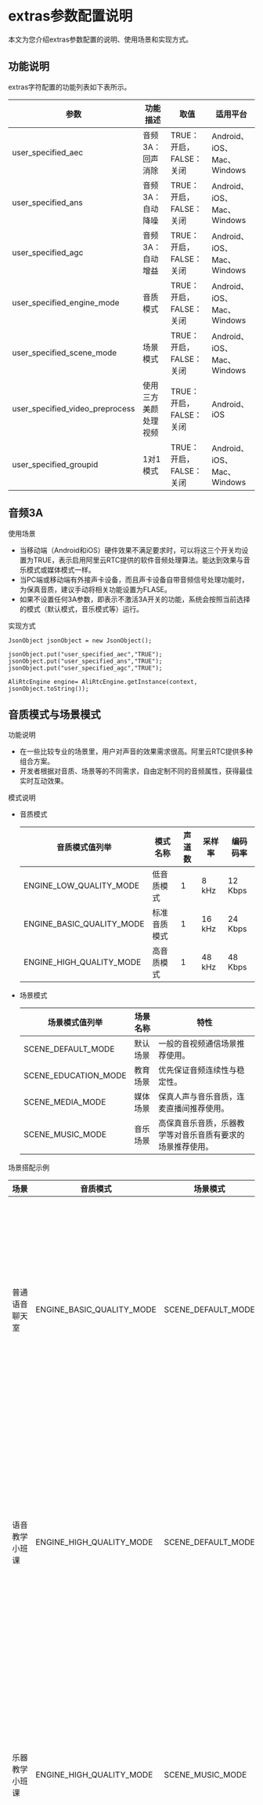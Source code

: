 # extras参数配置说明

本文为您介绍extras参数配置的说明、使用场景和实现方式。

## 功能说明

extras字符配置的功能列表如下表所示。

|参数|功能描述|取值|适用平台|
|--|----|--|----|
|user\_specified\_aec|音频3A：回声消除|TRUE：开启，FALSE：关闭|Android、iOS、Mac、Windows|
|user\_specified\_ans|音频3A：自动降噪|TRUE：开启，FALSE：关闭|Android、iOS、Mac、Windows|
|user\_specified\_agc|音频3A：自动增益|TRUE：开启，FALSE：关闭|Android、iOS、Mac、Windows|
|user\_specified\_engine\_mode|音质模式|TRUE：开启，FALSE：关闭|Android、iOS、Mac、Windows|
|user\_specified\_scene\_mode|场景模式|TRUE：开启，FALSE：关闭|Android、iOS、Mac、Windows|
|user\_specified\_video\_preprocess|使用三方美颜处理视频|TRUE：开启，FALSE：关闭|Android、iOS|
|user\_specified\_groupid|1对1模式|TRUE：开启，FALSE：关闭|Android、iOS、Mac、Windows|

## 音频3A

使用场景

-   当移动端（Android和iOS）硬件效果不满足要求时，可以将这三个开关均设置为TRUE，表示启用阿里云RTC提供的软件音频处理算法。能达到效果与音乐模式或媒体模式一样。
-   当PC端或移动端有外接声卡设备，而且声卡设备自带音频信号处理功能时，为保真音质，建议手动将相关功能设置为FLASE。
-   如果不设置任何3A参数，即表示不激活3A开关的功能，系统会按照当前选择的模式（默认模式，音乐模式等）运行。

实现方式

```
JsonObject jsonObject = new JsonObject();

jsonObject.put("user_specified_aec","TRUE");
jsonObject.put("user_specified_ans","TRUE");
jsonObject.put("user_specified_agc","TRUE");

AliRtcEngine engine= AliRtcEngine.getInstance(context, jsonObject.toString());
```

## 音质模式与场景模式

功能说明

-   在一些比较专业的场景里，用户对声音的效果需求很高。阿里云RTC提供多种组合方案。
-   开发者根据对音质、场景等的不同需求，自由定制不同的音频属性，获得最佳实时互动效果。

模式说明

-   音质模式

    |音质模式值列举|模式名称|声道数|采样率|编码码率|
    |-------|----|---|---|----|
    |ENGINE\_LOW\_QUALITY\_MODE|低音质模式|1|8 kHz|12 Kbps|
    |ENGINE\_BASIC\_QUALITY\_MODE|标准音质模式|1|16 kHz|24 Kbps|
    |ENGINE\_HIGH\_QUALITY\_MODE|高音质模式|1|48 kHz|48 Kbps|

-   场景模式

    |场景模式值列举|场景名称|特性|
    |-------|----|--|
    |SCENE\_DEFAULT\_MODE|默认场景|一般的音视频通信场景推荐使用。|
    |SCENE\_EDUCATION\_MODE|教育场景|优先保证音频连续性与稳定性。|
    |SCENE\_MEDIA\_MODE|媒体场景|保真人声与音乐音质，连麦直播间推荐使用。|
    |SCENE\_MUSIC\_MODE|音乐场景|高保真音乐音质，乐器教学等对音乐音质有要求的场景推荐使用。|


场景搭配示例

|场景|音质模式|场景模式|特性|
|--|----|----|--|
|普通语音聊天室|ENGINE\_BASIC\_QUALITY\_MODE|SCENE\_DEFAULT\_MODE|音质较好，优先保证通话质量，传输流畅。适用于对音质没有极致追求的场景。|
|语音教学小班课|ENGINE\_HIGH\_QUALITY\_MODE|SCENE\_DEFAULT\_MODE|音质高清，优先保证通话质量，传输流畅。适用于对语音音质有极致追求的场景。|
|乐器教学小班课|ENGINE\_HIGH\_QUALITY\_MODE|SCENE\_MUSIC\_MODE|音质高清，优先音乐质量，传输流畅。适用于对音乐音质有极致追求的场景。|
|直播连麦（语聊）|ENGINE\_HIGH\_QUALITY\_MODE|SCENE\_MEDIA\_MODE|传输流畅、音质高清，保证语音质量的同时，兼顾音乐音质。适用于既有语音又有音乐的聊天场景。|
|直播连麦（唱歌）|ENGINE\_HIGH\_QUALITY\_MODE|SCENE\_MUSIC\_MODE|传输流畅、音质高清，优先音乐质量，配合提供的各种音效。适用于唱歌乐器弹奏为主的场景。|
|小型穿戴设备（如电话手表）|ENGINE\_LOW\_QUALITY\_MODE|SCENE\_DEFAULT\_MODE|传输流畅、音质较好，优先保证语音可听可懂，功耗低。|

实现方式

```
JsonObject jsonObject = new JsonObject();
//开启音乐场景下高音质模式
jsonObject.put("user_specified_engine_mode","ENGINE_HIGH_QUALITY_MODE");
jsonObject.put("user_specified_scene_mode","SCENE_MUSIC_MODE");

AliRtcEngine engine= AliRtcEngine.getInstance(context, jsonObject.toString());
```

## 使用三方美颜处理视频

功能说明

-   在接⼊前，我们需要在SDK的实例extra字段中添加开关：user\_specified\_video\_preprocess：TRUE。
-   通常客户集成以后反馈⾃⼰能看到美颜，对⽅看不到，就是因为这个没有设置。

实现方式

```
JsonObject jsonObject = new JsonObject();
jsonObject.put("user_specified_video_preprocess","TRUE");

AliRtcEngine engine= AliRtcEngine.getInstance(context, jsonObject.toString());
```

## 1对1模式

1对1模式自动推流，只推相机大流，不推次要相机流。

场景描述

随着近些年音视频的应用越来越广泛，衍生了多样的在线教育、实时通信等场景。在教育场景下1对1指导更是广泛使用。下面是一些典型的1对1场景。 比如1对1线上课外辅导、1对1线上语言教学、1对1线上音乐陪练和1对1线上面试等。

实现方式

```
JsonObject jsonObject = new JsonObject();
jsonObject.put("user_specified_groupid","1v1");

AliRtcEngine engine= AliRtcEngine.getInstance(context, jsonObject.toString());
```

